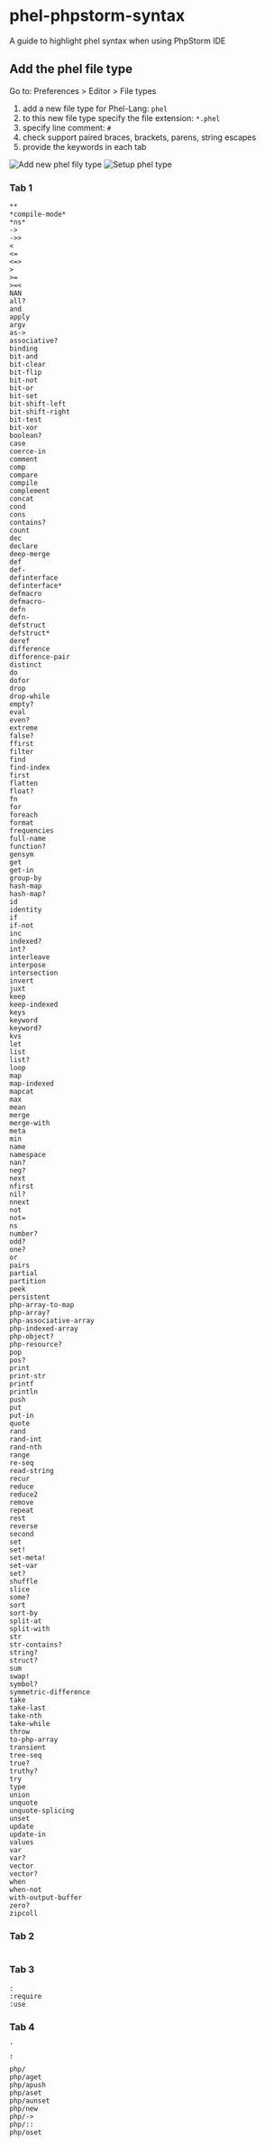 # phel-phpstorm-syntax

A guide to highlight phel syntax when using PhpStorm IDE

## Add the phel file type 

Go to: Preferences > Editor > File types

1) add a new file type for Phel-Lang: `phel`
2) to this new file type specify the file extension: `*.phel`
3) specify line comment: `#`
4) check support paired braces, brackets, parens, string escapes
5) provide the keywords in each tab

![Add new phel fily type](static/1-add-new-phel-file-type.png)
![Setup phel type](static/2-setup-phel-file-type.png)

### Tab 1
```
**
*compile-mode*
*ns*
->
->>
<
<=
<=>
>
>=
>=<
NAN
all?
and
apply
argv
as->
associative?
binding
bit-and
bit-clear
bit-flip
bit-not
bit-or
bit-set
bit-shift-left
bit-shift-right
bit-test
bit-xor
boolean?
case
coerce-in
comment
comp
compare
compile
complement
concat
cond
cons
contains?
count
dec
declare
deep-merge
def
def-
definterface
definterface*
defmacro
defmacro-
defn
defn-
defstruct
defstruct*
deref
difference
difference-pair
distinct
do
dofor
drop
drop-while
empty?
eval
even?
extreme
false?
ffirst
filter
find
find-index
first
flatten
float?
fn
for
foreach
format
frequencies
full-name
function?
gensym
get
get-in
group-by
hash-map
hash-map?
id
identity
if
if-not
inc
indexed?
int?
interleave
interpose
intersection
invert
juxt
keep
keep-indexed
keys
keyword
keyword?
kvs
let
list
list?
loop
map
map-indexed
mapcat
max
mean
merge
merge-with
meta
min
name
namespace
nan?
neg?
next
nfirst
nil?
nnext
not
not=
ns
number?
odd?
one?
or
pairs
partial
partition
peek
persistent
php-array-to-map
php-array?
php-associative-array
php-indexed-array
php-object?
php-resource?
pop
pos?
print
print-str
printf
println
push
put
put-in
quote
rand
rand-int
rand-nth
range
re-seq
read-string
recur
reduce
reduce2
remove
repeat
rest
reverse
second
set
set!
set-meta!
set-var
set?
shuffle
slice
some?
sort
sort-by
split-at
split-with
str
str-contains?
string?
struct?
sum
swap!
symbol?
symmetric-difference
take
take-last
take-nth
take-while
throw
to-php-array
transient
tree-seq
true?
truthy?
try
type
union
unquote
unquote-splicing
unset
update
update-in
values
var
var?
vector
vector?
when
when-not
with-output-buffer
zero?
zipcoll
```

### Tab 2
```

```

### Tab 3
```
:
:require
:use
```

### Tab 4
```
'
,
`
php/
php/aget
php/apush
php/aset
php/aunset
php/new
php/->
php/::
php/oset
```
